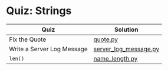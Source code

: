 # Quiz: Strings

| Quiz | Solution |
| --- | --- |
| Fix the Quote | [quote.py](https://github.com/andreyyohanes/Udacity-Introduction-to-Python-Programming/blob/main/01%20Data%20Types%20and%20Operators/04%20Quiz%20Strings/quote.py) |
| Write a Server Log Message | [server_log_message.py](https://github.com/andreyyohanes/Udacity-Introduction-to-Python-Programming/blob/main/01%20Data%20Types%20and%20Operators/04%20Quiz%20Strings/server_log_message.py) |
| `len()` | [name_length.py](https://github.com/andreyyohanes/Udacity-Introduction-to-Python-Programming/blob/main/01%20Data%20Types%20and%20Operators/04%20Quiz%20Strings/name_length.py) |
